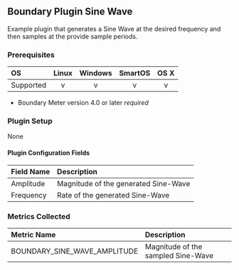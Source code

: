 Boundary Plugin Sine Wave
-------------------------

Example plugin that generates a Sine Wave at the desired frequency and then samples at the provide sample periods.

### Prerequisites

|     OS    | Linux | Windows | SmartOS | OS X |
|:----------|:-----:|:-------:|:-------:|:----:|
| Supported |   v   |    v    |    v    |  v   |

- Boundary Meter version 4.0 or later _required_

### Plugin Setup

None

#### Plugin Configuration Fields

|Field Name|Description                         |
|:---------|:-----------------------------------|
|Amplitude |Magnitude of the generated Sine-Wave|
|Frequency |Rate of the generated Sine-Wave     |

### Metrics Collected

|Metric Name                     |Description                        |
|:-------------------------------|:----------------------------------|
| BOUNDARY\_SINE\_WAVE\_AMPLITUDE| Magnitude of the sampled Sine-Wave|


